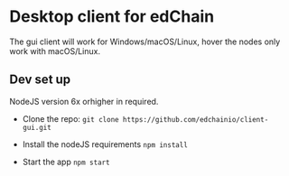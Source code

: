 # Desktop client for edChain
The gui client will work for Windows/macOS/Linux, hover the nodes only work with macOS/Linux.

## Dev set up
NodeJS version 6x orhigher in required.

* Clone the repo:
`git clone https://github.com/edchainio/client-gui.git`

* Install the nodeJS requirements
`npm install`

* Start the app
`npm start`
